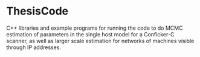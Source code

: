 # ThesisCode
C++ libraries and example programs for running the code to do MCMC estimation of parameters in the single host model for a Conficker-C scanner, as well as larger scale estimation for networks of machines visible through IP addresses.
